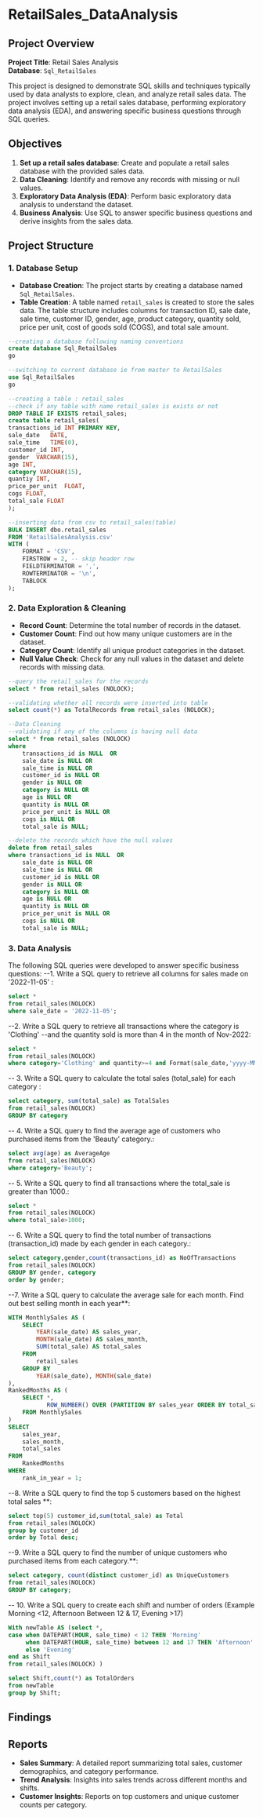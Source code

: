 # RetailSales_DataAnalysis
## Project Overview

**Project Title**: Retail Sales Analysis   
**Database**: `Sql_RetailSales`

This project is designed to demonstrate SQL skills and techniques typically used by data analysts to explore, clean, and analyze retail sales data. The project involves setting up a retail sales database, performing exploratory data analysis (EDA), and answering specific business questions through SQL queries.

## Objectives

1. **Set up a retail sales database**: Create and populate a retail sales database with the provided sales data.
2. **Data Cleaning**: Identify and remove any records with missing or null values.
3. **Exploratory Data Analysis (EDA)**: Perform basic exploratory data analysis to understand the dataset.
4. **Business Analysis**: Use SQL to answer specific business questions and derive insights from the sales data.

## Project Structure

### 1. Database Setup

- **Database Creation**: The project starts by creating a database named `Sql_RetailSales`.
- **Table Creation**: A table named `retail_sales` is created to store the sales data. The table structure includes columns for transaction ID, sale date, sale time, customer ID, gender, age, product category, quantity sold, price per unit, cost of goods sold (COGS), and total sale amount.

```sql
--creating a database following naming conventions
create database Sql_RetailSales
go

--switching to current database ie from master to RetailSales
use Sql_RetailSales
go

--creating a table : retail_sales
--check if any table with name retail_sales is exists or not
DROP TABLE IF EXISTS retail_sales;
create table retail_sales(
transactions_id INT PRIMARY KEY,	
sale_date	DATE,
sale_time	TIME(0),
customer_id	INT,
gender	VARCHAR(15),
age	INT,
category VARCHAR(15),
quantiy	INT,
price_per_unit	FLOAT,
cogs FLOAT,
total_sale FLOAT
);

--inserting data from csv to retail_sales(table)
BULK INSERT dbo.retail_sales
FROM 'RetailSalesAnalysis.csv'
WITH (
    FORMAT = 'CSV', 
    FIRSTROW = 2, -- skip header row
    FIELDTERMINATOR = ',', 
    ROWTERMINATOR = '\n',
    TABLOCK
);

```
### 2. Data Exploration & Cleaning

- **Record Count**: Determine the total number of records in the dataset.
- **Customer Count**: Find out how many unique customers are in the dataset.
- **Category Count**: Identify all unique product categories in the dataset.
- **Null Value Check**: Check for any null values in the dataset and delete records with missing data.

```sql
--query the retail_sales for the records 
select * from retail_sales (NOLOCK);

--validating whether all records were inserted into table
select count(*) as TotalRecords from retail_sales (NOLOCK);

--Data Cleaning 
--validating if any of the columns is having null data 
select * from retail_sales (NOLOCK) 
where 
	transactions_id is NULL  OR
	sale_date is NULL OR
	sale_time is NULL OR
	customer_id is NULL OR 
	gender is NULL OR 
	category is NULL OR
	age is NULL OR
	quantity is NULL OR 
	price_per_unit is NULL OR 
	cogs is NULL OR 
	total_sale is NULL;

--delete the records which have the null values
delete from retail_sales
where transactions_id is NULL  OR
	sale_date is NULL OR
	sale_time is NULL OR
	customer_id is NULL OR 
	gender is NULL OR 
	category is NULL OR
	age is NULL OR
	quantity is NULL OR 
	price_per_unit is NULL OR 
	cogs is NULL OR 
	total_sale is NULL;

```
### 3. Data Analysis

The following SQL queries were developed to answer specific business questions:
--1. Write a SQL query to retrieve all columns for sales made on '2022-11-05' :
```sql
select * 
from retail_sales(NOLOCK)
where sale_date = '2022-11-05';
```

--2. Write a SQL query to retrieve all transactions where the category is 'Clothing' 
--and the quantity sold is more than 4 in the month of Nov-2022:
```sql
select * 
from retail_sales(NOLOCK)
where category='Clothing' and quantity>=4 and Format(sale_date,'yyyy-MM') = '2022-11';
```

-- 3. Write a SQL query to calculate the total sales (total_sale) for each category :
```sql
select category, sum(total_sale) as TotalSales 
from retail_sales(NOLOCK)
GROUP BY category
```

-- 4. Write a SQL query to find the average age of customers who purchased items from the 'Beauty' category.:
```sql
select avg(age) as AverageAge
from retail_sales(NOLOCK)
where category='Beauty';
```

-- 5. Write a SQL query to find all transactions where the total_sale is greater than 1000.:
```sql
select * 
from retail_sales(NOLOCK)
where total_sale>1000;
```

-- 6. Write a SQL query to find the total number of transactions (transaction_id) made by each gender in each category.:
```sql
select category,gender,count(transactions_id) as NoOfTransactions
from retail_sales(NOLOCK)
GROUP BY gender, category 
order by gender;
```

--7. Write a SQL query to calculate the average sale for each month. Find out best selling month in each year**:
```sql
WITH MonthlySales AS (
    SELECT 
        YEAR(sale_date) AS sales_year,
        MONTH(sale_date) AS sales_month,
        SUM(total_sale) AS total_sales
    FROM 
        retail_sales
    GROUP BY 
        YEAR(sale_date), MONTH(sale_date)
),
RankedMonths AS (
    SELECT *,
           ROW_NUMBER() OVER (PARTITION BY sales_year ORDER BY total_sales DESC) AS rank_in_year
    FROM MonthlySales
)
SELECT 
    sales_year,
    sales_month,
    total_sales
FROM 
    RankedMonths
WHERE 
    rank_in_year = 1;
```

--8. Write a SQL query to find the top 5 customers based on the highest total sales **:
```sql
select top(5) customer_id,sum(total_sale) as Total
from retail_sales(NOLOCK)
group by customer_id
order by Total desc;
```

--9. Write a SQL query to find the number of unique customers who purchased items from each category.**:
```sql
select category, count(distinct customer_id) as UniqueCustomers
from retail_sales(NOLOCK)
GROUP BY category;
```

-- 10. Write a SQL query to create each shift and number of orders (Example Morning <12, Afternoon Between 12 & 17, Evening >17)
```sql
With newTable AS (select *,
case when DATEPART(HOUR, sale_time) < 12 THEN 'Morning' 
	 when DATEPART(HOUR, sale_time) between 12 and 17 THEN 'Afternoon'
	 else 'Evening'
end as Shift
from retail_sales(NOLOCK) )

select Shift,count(*) as TotalOrders
from newTable 
group by Shift;
```

## Findings

## Reports

- **Sales Summary**: A detailed report summarizing total sales, customer demographics, and category performance.
- **Trend Analysis**: Insights into sales trends across different months and shifts.
- **Customer Insights**: Reports on top customers and unique customer counts per category.


